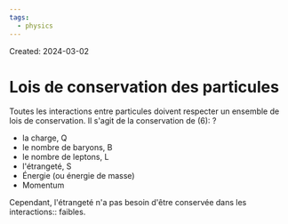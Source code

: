 ```yaml
---
tags:
  - physics
---
```

Created: 2024-03-02

# Lois de conservation des particules

Toutes les interactions entre particules doivent respecter un ensemble de lois de conservation. Il s'agit de la conservation de (6):
?
- la charge, Q
- le nombre de baryons, B
- le nombre de leptons, L
- l'étrangeté, S
- Énergie (ou énergie de masse)
- Momentum


Cependant, l'étrangeté n'a pas besoin d'être conservée dans les interactions:: faibles.
